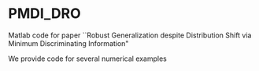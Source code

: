 # PMDI_DRO
Matlab code for paper ``Robust Generalization despite Distribution Shift via Minimum Discriminating Information"

We provide code for several numerical examples
